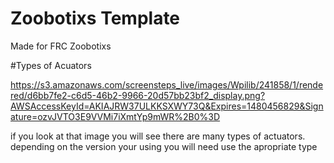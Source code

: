 # Zoobotixs Template

  Made for FRC Zoobotixs

#Types of Acuators

  https://s3.amazonaws.com/screensteps_live/images/Wpilib/241858/1/rendered/d6bb7fe2-c6d5-46b2-9966-20d57bb23bf2_display.png?AWSAccessKeyId=AKIAJRW37ULKKSXWY73Q&Expires=1480456829&Signature=ozvJVTO3E9VVMi7iXmtYp9mWR%2B0%3D
  
  if you look at that image you will see there are many types of actuators. depending on the version your using you will need use the apropriate type
